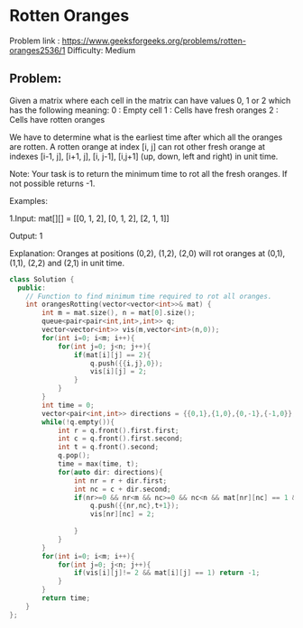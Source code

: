 # Rotten Oranges

Problem link : https://www.geeksforgeeks.org/problems/rotten-oranges2536/1
 Difficulty: Medium 

## Problem:
Given a matrix where each cell in the matrix can have values 0, 1 or 2 which has the following meaning:
0 : Empty cell
1 : Cells have fresh oranges
2 : Cells have rotten oranges

We have to determine what is the earliest time after which all the oranges are rotten. A rotten orange at index [i, j] can rot other fresh orange at indexes 
[i-1, j], [i+1, j], [i, j-1], [i,j+1] (up, down, left and right) in unit time.

Note: Your task is to return the minimum time to rot all the fresh oranges. If not possible returns -1.

Examples:

1.Input: mat[][] = 
  [[0, 1, 2], 
  [0, 1, 2], 
  [2, 1, 1]]

Output: 1

Explanation: Oranges at positions (0,2), (1,2), (2,0) will rot oranges at (0,1), (1,1), (2,2) and (2,1) in unit time.
 
```cpp
class Solution {
  public:
    // Function to find minimum time required to rot all oranges.
    int orangesRotting(vector<vector<int>>& mat) {
        int m = mat.size(), n = mat[0].size();
        queue<pair<pair<int,int>,int>> q;
        vector<vector<int>> vis(m,vector<int>(n,0));
        for(int i=0; i<m; i++){
            for(int j=0; j<n; j++){
                if(mat[i][j] == 2){
                    q.push({{i,j},0});
                    vis[i][j] = 2;
                }
            }
        }
        int time = 0;
        vector<pair<int,int>> directions = {{0,1},{1,0},{0,-1},{-1,0}};
        while(!q.empty()){
            int r = q.front().first.first;
            int c = q.front().first.second;
            int t = q.front().second;
            q.pop();
            time = max(time, t);
            for(auto dir: directions){
                int nr = r + dir.first;
                int nc = c + dir.second;
                if(nr>=0 && nr<m && nc>=0 && nc<n && mat[nr][nc] == 1 && vis[nr][nc] == 0){
                    q.push({{nr,nc},t+1});
                    vis[nr][nc] = 2;
                    
                }
            }
        }
        for(int i=0; i<m; i++){
            for(int j=0; j<n; j++){
                if(vis[i][j]!= 2 && mat[i][j] == 1) return -1;
            }
        }
        return time;   
    }
};


